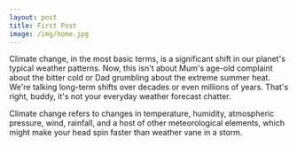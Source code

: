 ```yaml
--- 
layout: post
title: First Post
image: /img/home.jpg
---
```


Climate change, in the most basic terms, is a significant shift in our planet's typical weather patterns. Now, this isn't about Mum's age-old complaint about the bitter cold or Dad grumbling about the extreme summer heat. We're talking long-term shifts over decades or even millions of years. That's right, buddy, it's not your everyday weather forecast chatter.

Climate change refers to changes in temperature, humidity, atmospheric pressure, wind, rainfall, and a host of other meteorological elements, which might make your head spin faster than weather vane in a storm.
